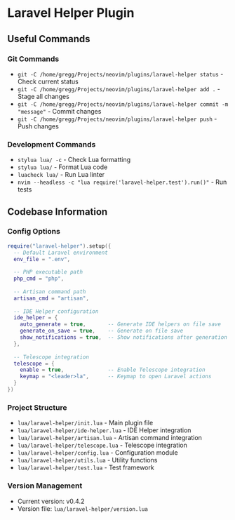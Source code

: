 # Laravel Helper Plugin

## Useful Commands

### Git Commands
- `git -C /home/gregg/Projects/neovim/plugins/laravel-helper status` - Check current status
- `git -C /home/gregg/Projects/neovim/plugins/laravel-helper add .` - Stage all changes
- `git -C /home/gregg/Projects/neovim/plugins/laravel-helper commit -m "message"` - Commit changes
- `git -C /home/gregg/Projects/neovim/plugins/laravel-helper push` - Push changes

### Development Commands
- `stylua lua/ -c` - Check Lua formatting
- `stylua lua/` - Format Lua code
- `luacheck lua/` - Run Lua linter
- `nvim --headless -c "lua require('laravel-helper.test').run()"` - Run tests

## Codebase Information

### Config Options
```lua
require("laravel-helper").setup({
  -- Default Laravel environment
  env_file = ".env",
  
  -- PHP executable path
  php_cmd = "php",
  
  -- Artisan command path
  artisan_cmd = "artisan",
  
  -- IDE Helper configuration
  ide_helper = {
    auto_generate = true,       -- Generate IDE helpers on file save
    generate_on_save = true,    -- Generate on file save
    show_notifications = true,  -- Show notifications after generation
  },
  
  -- Telescope integration
  telescope = {
    enable = true,              -- Enable Telescope integration
    keymap = "<leader>la",      -- Keymap to open Laravel actions
  }
})
```

### Project Structure
- `lua/laravel-helper/init.lua` - Main plugin file
- `lua/laravel-helper/ide-helper.lua` - IDE Helper integration
- `lua/laravel-helper/artisan.lua` - Artisan command integration
- `lua/laravel-helper/telescope.lua` - Telescope integration
- `lua/laravel-helper/config.lua` - Configuration module
- `lua/laravel-helper/utils.lua` - Utility functions
- `lua/laravel-helper/test.lua` - Test framework

### Version Management
- Current version: v0.4.2
- Version file: `lua/laravel-helper/version.lua`